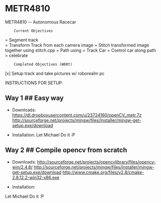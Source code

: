 METR4810
========

METR4810 -- Autonomous Racecar

		Current Objectives
=	Segment track	
=	Transform Track from each camera image
=	Stitch transformed image together using stitch.cpp
=	Path using <TBA>
=	Track Car
=	Control car along path
=	celebrate
	
		Completed Objectives (W00t)
[x]	Setup track and take pictures w/ roborealm pc 



INSTRUCTIONS FOR SETUP:

## Way 1 ## Easy way
- Downloads:
https://dl.dropboxusercontent.com/u/23724160/openCV_metr.7z
http://sourceforge.net/projects/mingw/files/Installer/mingw-get-setup.exe/download

- Installation:
Let Michael Do it :P


## Way 2 ##  Compile opencv from scratch
- Downloads:
http://sourceforge.net/projects/opencvlibrary/files/opencv-win/2.4.8/
http://sourceforge.net/projects/mingw/files/Installer/mingw-get-setup.exe/download
http://www.cmake.org/files/v2.8/cmake-2.8.12.2-win32-x86.exe

- Installation:

Let Michael Do it :P

